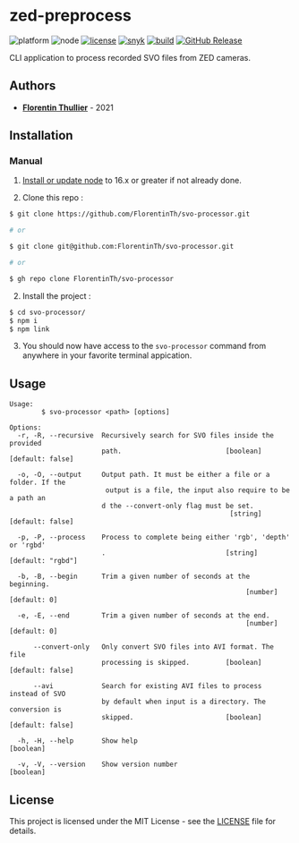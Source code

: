 # zed-preprocess

![platform](https://img.shields.io/badge/platform-win--32%20%7C%20win--64-lightgrey) ![node](https://img.shields.io/badge/node-%3E%3D16-blue) [![license](https://img.shields.io/github/license/florentinth/svo-processor?color=blue)](https://github.com/FlorentinTh/svo-processor/blob/master/LICENSE)
[![snyk](https://github.com/FlorentinTh/svo-processor/actions/workflows/dependencies.yml/badge.svg)](https://github.com/FlorentinTh/svo-processor/actions/workflows/dependencies.yml) [![build](https://github.com/FlorentinTh/svo-processor/actions/workflows/build.yml/badge.svg)](https://github.com/FlorentinTh/svo-processor/actions/workflows/build.yml) [![GitHub Release](https://img.shields.io/github/release/FlorentinTh/svo-processor)](https://github.com/FlorentinTh/svo-processor/releases)

CLI application to process recorded SVO files from ZED cameras.

## Authors

- [**Florentin Thullier**](https://github.com/FlorentinTh) - 2021

## Installation
### Manual

1. [Install or update node](https://nodejs.org/dist/latest-v16.x/) to 16.x or greater if not already done.

2. Clone this repo :
```sh
$ git clone https://github.com/FlorentinTh/svo-processor.git

# or

$ git clone git@github.com:FlorentinTh/svo-processor.git

# or

$ gh repo clone FlorentinTh/svo-processor

```

2. Install the project :

```sh
$ cd svo-processor/
$ npm i
$ npm link
```

3. You should now have access to the ```svo-processor``` command from anywhere in your favorite terminal appication.

## Usage
```
Usage:
        $ svo-processor <path> [options]

Options:
  -r, -R, --recursive  Recursively search for SVO files inside the provided
                       path.                          [boolean] [default: false]

  -o, -O, --output     Output path. It must be either a file or a folder. If the
                        output is a file, the input also require to be a path an
                       d the --convert-only flag must be set.
                                                       [string] [default: false]

  -p, -P, --process    Process to complete being either 'rgb', 'depth' or 'rgbd'
                       .                              [string] [default: "rgbd"]

  -b, -B, --begin      Trim a given number of seconds at the beginning.
                                                           [number] [default: 0]

  -e, -E, --end        Trim a given number of seconds at the end.
                                                           [number] [default: 0]

      --convert-only   Only convert SVO files into AVI format. The file
                       processing is skipped.         [boolean] [default: false]

      --avi            Search for existing AVI files to process instead of SVO
                       by default when input is a directory. The conversion is
                       skipped.                       [boolean] [default: false]

  -h, -H, --help       Show help                                       [boolean]

  -v, -V, --version    Show version number                             [boolean]
```

## License

This project is licensed under the MIT License - see the [LICENSE](LICENSE) file for details.
